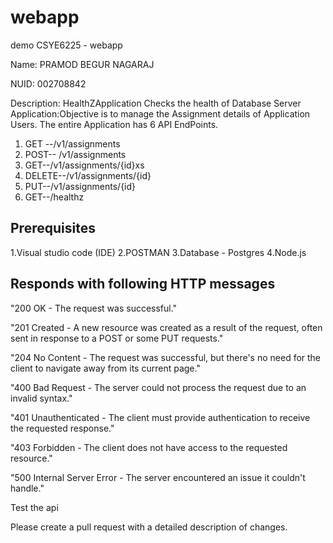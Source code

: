 # webapp
demo
CSYE6225 - webapp

Name: PRAMOD BEGUR NAGARAJ

NUID: 002708842

Description: HealthZApplication
Checks the health of Database Server
Application:Objective is to manage the Assignment details of Application Users.
The entire Application has 6 API EndPoints.

1.  GET --/v1/assignments
2.  POST-- /v1/assignments
3.  GET--/v1/assignments/{id}xs
4.  DELETE--/v1/assignments/{id}
5.  PUT--/v1/assignments/{id}
6.  GET--/healthz

## Prerequisites

1.Visual studio code (IDE)
2.POSTMAN
3.Database - Postgres
4.Node.js

## Responds with following HTTP messages

"200 OK - The request was successful."

"201 Created - A new resource was created as a result of the request, often sent in response to a POST or some PUT requests."

"204 No Content - The request was successful, but there's no need for the client to navigate away from its current page."

"400 Bad Request - The server could not process the request due to an invalid syntax."

"401 Unauthenticated - The client must provide authentication to receive the requested response."

"403 Forbidden - The client does not have access to the requested resource."

"500 Internal Server Error - The server encountered an issue it couldn't handle."

Test the api

Please create a pull request with a detailed description of changes.
